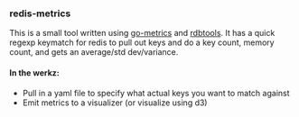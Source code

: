### redis-metrics

This is a small tool written using [go-metrics](https://github.com/rcrowley/go-metrics) and [rdbtools](https://github.com/cupcake/rdb). It has a quick regexp keymatch for redis to pull out keys and do a key count, memory count, and gets an average/std dev/variance.

#### In the werkz:
- Pull in a yaml file to specify what actual keys you want to match against
- Emit metrics to a visualizer (or visualize using d3)

